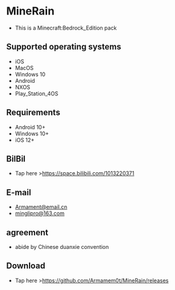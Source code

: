 # MineRain

- This is a Minecraft:Bedrock_Edition pack

## Supported operating systems
- iOS
- MacOS
- Windows 10
- Android
- NXOS
- Play_Station_4OS

## Requirements
- Android 10+
- Windows 10+
- iOS 12+

## BilBil
- Tap here >https://space.bilibili.com/1013220371

## E-mail
- Armament@email.cn
- minglipro@163.com

## agreement
- abide by Chinese duanxie convention

## Download
- Tap here >https://github.com/Armamem0t/MineRain/releases

